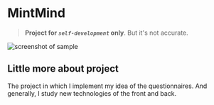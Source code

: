 # MintMind

> **Project for ***`self-development`*** only**. But it's not accurate.

![screenshot of sample](https://spzone-simpleprogrammer.netdna-ssl.com/wp-content/uploads/2016/11/Web-Development-1024x576.png)


## Little more about project

The project in which I implement my idea of ​​the questionnaires.
And generally, I study new technologies of the front and back.